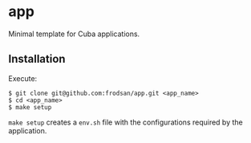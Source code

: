 app
===

Minimal template for Cuba applications.

Installation
------------

Execute:

```
$ git clone git@github.com:frodsan/app.git <app_name>
$ cd <app_name>
$ make setup
```

`make setup` creates a `env.sh` file with the configurations required by
the application.
